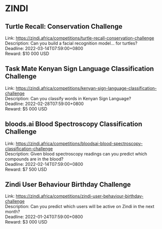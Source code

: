 # ZINDI



## Turtle Recall: Conservation Challenge

Link: https://zindi.africa/competitions/turtle-recall-conservation-challenge  
Description: Can you build a facial recognition model... for turtles?  
Deadline: 2022-03-14T07:59:00+0800  
Reward: $10 000 USD  


## Task Mate Kenyan Sign Language Classification Challenge

Link: https://zindi.africa/competitions/kenyan-sign-language-classification-challenge  
Description: Can you classify words in Kenyan Sign Language?   
Deadline: 2022-02-28T07:59:00+0800  
Reward: $5 000 USD  


## bloods.ai Blood Spectroscopy Classification Challenge

Link: https://zindi.africa/competitions/bloodsai-blood-spectroscopy-classification-challenge  
Description: Given blood spectroscopy readings can you predict which compounds are in the blood?  
Deadline: 2022-02-14T07:59:00+0800  
Reward: $7 500 USD  


## Zindi User Behaviour Birthday Challenge

Link: https://zindi.africa/competitions/zindi-user-behaviour-birthday-challenge  
Description: Can you predict which users will be active on Zindi in the next month?  
Deadline: 2022-01-24T07:59:00+0800  
Reward: $3 000 USD  

